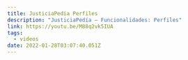 ```yaml
---
title: JusticiaPedía Perfiles
description: "JusticiaPedía – Funcionalidades: Perfiles"
link: https://youtu.be/M88q2vk5IUA
tags:
  - videos
date: 2022-01-28T03:07:40.051Z
---
```

